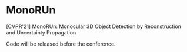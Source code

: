 # MonoRUn
[CVPR'21] MonoRUn: Monocular 3D Object Detection by Reconstruction and Uncertainty Propagation

Code will be released before the conference.
